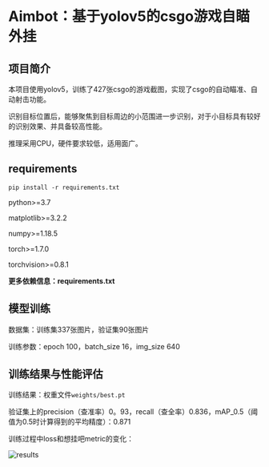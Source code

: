 # Aimbot：基于yolov5的csgo游戏自瞄外挂

## 项目简介

本项目使用yolov5，训练了427张csgo的游戏截图，实现了csgo的自动瞄准、自动射击功能。

识别目标位置后，能够聚焦到目标周边的小范围进一步识别，对于小目标具有较好的识别效果、并具备较高性能。

推理采用CPU，硬件要求较低，适用面广。

## requirements

 `pip install -r requirements.txt`

python>=3.7

matplotlib>=3.2.2

numpy>=1.18.5

torch>=1.7.0

torchvision>=0.8.1

**更多依赖信息：requirements.txt**

## 模型训练

数据集：训练集337张图片，验证集90张图片

训练参数：epoch 100，batch_size 16，img_size 640

## 训练结果与性能评估

训练结果：权重文件`weights/best.pt`

验证集上的precision（查准率）0。93，recall（查全率）0.836，mAP_0.5（阈值为0.5时计算得到的平均精度）：0.871

训练过程中loss和想挂吧metric的变化：

![results](https://github.com/ttttkx/CSGO_Aimbot/assets/144672418/fe9a4314-e40e-4e44-8f6d-b195402b1d74)





